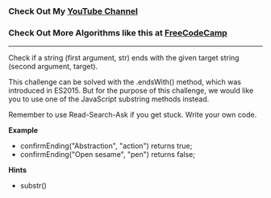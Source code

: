 ### Check Out My [YouTube Channel](https://www.YouTube.com/CodingTutorials360)

### Check Out More Algorithms like this at <a href="https://www.FreeCodeCamp.com"> FreeCodeCamp</a>

---

Check if a string (first argument, str) ends with the given target string (second argument, target).

This challenge can be solved with the .endsWith() method, which was introduced in ES2015. But for the purpose of this challenge, we would like you to use one of the JavaScript substring methods instead.

Remember to use Read-Search-Ask if you get stuck. Write your own code.

**Example**

- confirmEnding("Abstraction", "action") returns true;
- confirmEnding("Open sesame", "pen") returns false;

**Hints**

- substr()
